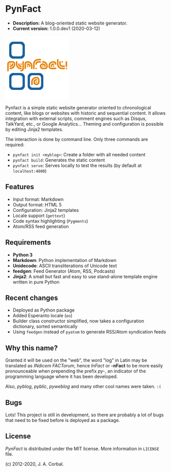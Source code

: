 PynFact
=======

  * **Description:** A blog-oriented static website generator.
  * **Current version:** 1.0.0.dev1 (2020-03-12)

![PynFact Logo][pynfact_logo]


Pynfact is a simple static website generator oriented to chronological
content, like blogs or websites with historic and sequential content.
It allows integration with external scripts, comment engines such as
Disqus, TalkYard, etc., or Google Analytics...  Theming and
configuration is possible by editing Jinja2 templates.

The interaction is done by command line.  Only three commands are
required:

  * `pynfact init <myblog>`: Create a folder with all needed content
  * `pynfact build`: Generates the static content
  * `pynfact serve`: Serves locally to test the results
   (by default at `localhost:4000`)


Features
--------

  * Input format: Markdown
  * Output format: HTML&nbsp;5
  * Configuration: Jinja2 templates
  * Locale support (`gettext`)
  * Code syntax highlighting (`Pygments`)
  * Atom/RSS feed generation


Requirements
------------

  * **Python 3**
  * **Markdown**: Python implementation of Markdown
  * **Unidecode**: ASCII transliterations of Unicode text
  * **feedgen**: Feed Generator (Atom, RSS, Podcasts)
  * **Jinja2**: A small but fast and easy to use stand-alone template
   engine written in pure Python


Recent changes
--------------

  * Deployed as Python package
  * Added Esperanto locale (`eo`)
  * Builder class constructor simplified, now takes a configuration
   dictionary, sorted semantically
  * Using `feedgen` instead of `pyatom` to generate RSS/Atom syndication
   feeds


Why this name?
--------------

Granted it will be used on the "web", the word "log" in Latin may be
translated as *INdicem FACTorum*, hence *InFact* or **-nFact** to be
more easily pronounceable when prepending the prefix *py-*, an indicator
of the programming language where it has been developed.

Also, *pyblog*, *pyblic*, *pyweblog* and many other cool names were
taken. `:(`


Bugs
----

Lots!  This project is still in development, so there are probably a
lot of bugs that need to be fixed before is deployed as a package.


License
-------

*PynFact* is distributed under the MIT license.
More information in `LICENSE` file.

(c) 2012-2020, J. A. Corbal.


[pynfact_logo]: logo.png

